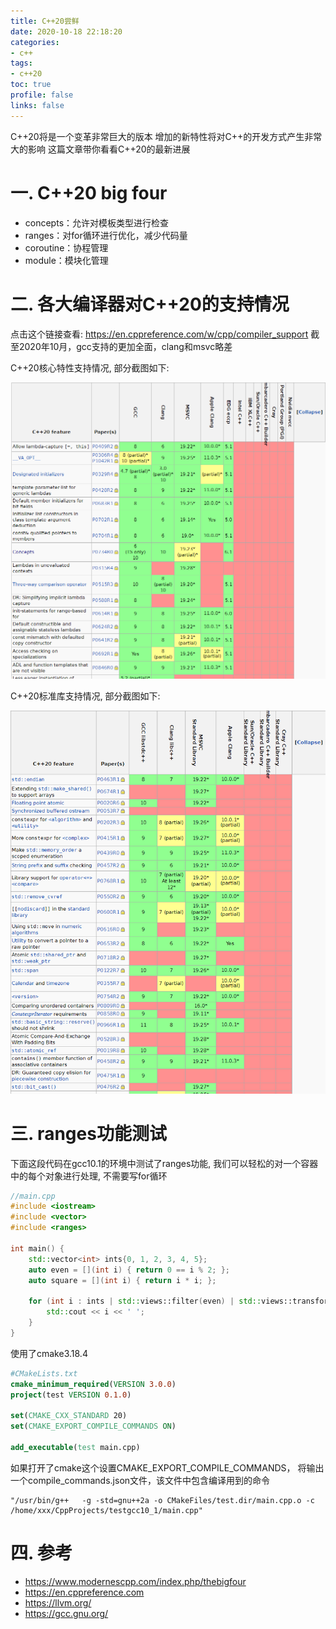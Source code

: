 ```yaml
---
title: C++20尝鲜
date: 2020-10-18 22:18:20
categories:
- c++
tags:
- c++20
toc: true
profile: false
links: false
---
```


C++20将是一个变革非常巨大的版本
增加的新特性将对C++的开发方式产生非常大的影响
这篇文章带你看看C++20的最新进展
<!-- more -->

# 一. C++20 big four

* concepts：允许对模板类型进行检查
* ranges：对for循环进行优化，减少代码量
* coroutine：协程管理
* module：模块化管理

# 二. 各大编译器对C++20的支持情况

点击这个链接查看: https://en.cppreference.com/w/cpp/compiler_support
截至2020年10月，gcc支持的更加全面，clang和msvc略差

  C++20核心特性支持情况, 部分截图如下:

 ![image-20201018222815683](C++20尝鲜/image-20201018222815683.png)

  C++20标准库支持情况, 部分截图如下:

 ![image-20201018223002735](C++20尝鲜/image-20201018223002735.png)

# 三. ranges功能测试

下面这段代码在gcc10.1的环境中测试了ranges功能, 我们可以轻松的对一个容器中的每个对象进行处理, 不需要写for循环

```cpp
//main.cpp
#include <iostream>
#include <vector>
#include <ranges>

int main() {
    std::vector<int> ints{0, 1, 2, 3, 4, 5};
    auto even = [](int i) { return 0 == i % 2; };
    auto square = [](int i) { return i * i; };

    for (int i : ints | std::views::filter(even) | std::views::transform(square)) {
        std::cout << i << ' ';
    }
}
```

使用了cmake3.18.4

```cmake
#CMakeLists.txt
cmake_minimum_required(VERSION 3.0.0)
project(test VERSION 0.1.0)

set(CMAKE_CXX_STANDARD 20)
set(CMAKE_EXPORT_COMPILE_COMMANDS ON)

add_executable(test main.cpp)
```

如果打开了cmake这个设置CMAKE_EXPORT_COMPILE_COMMANDS， 将输出一个compile_commands.json文件，该文件中包含编译用到的命令

```shell
"/usr/bin/g++   -g -std=gnu++2a -o CMakeFiles/test.dir/main.cpp.o -c /home/xxx/CppProjects/testgcc10_1/main.cpp"
```

# 四. 参考

* https://www.modernescpp.com/index.php/thebigfour
* https://en.cppreference.com
* https://llvm.org/
* https://gcc.gnu.org/

